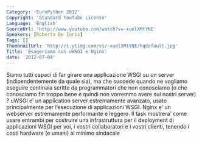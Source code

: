 ```yaml
---
Category: 'EuroPython 2012'
Copyright: 'Standard YouTube License'
Language: 'English'
SourceUrl: 'http://www.youtube.com/watch?v=-xuelXMtYNE'
Speakers: [Roberto De Ioris]
Tags: []
ThumbnailUrl: 'http://i.ytimg.com/vi/-xuelXMtYNE/hqdefault.jpg'
Title: 'Esageriamo con uWSGI e Nginx'
date: '2012-07-04'
---
```

Siamo tutti capaci di far girare una applicazione WSGI su un server
(indipendentemente da quale sia), ma che succede quando ne vogliamo eseguire
centinaia scritte da programmatori che non conosciamo (o che conosciamo fin
troppo bene e quindi non vorremmo avere sui nostri server) ? uWSGI e’ un
application server estremamente avanzato, usato principalmente per
l’esecuzione di applicazioni WSGI. Nginx e’ un webserver estremamente
performante e leggero. Il task mostrera’ come usare entrambi per costruire una
infrastruttura per il deployment di applicazioni WSGI per voi, i vostri
collaboratori e i vostri clienti, tenendo i costi hardware (e umani) al minimo
sindacale

